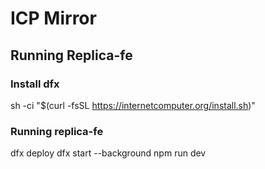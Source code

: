 # ICP Mirror

## Running Replica-fe

### Install dfx

sh -ci "$(curl -fsSL https://internetcomputer.org/install.sh)"

### Running replica-fe

dfx deploy
dfx start --background
npm run dev
